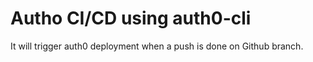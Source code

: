 # Autho CI/CD using auth0-cli
It will trigger auth0 deployment when a push is done on Github branch.

